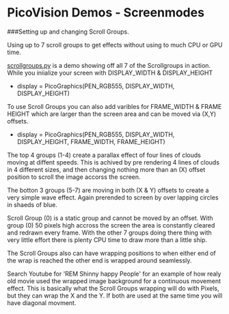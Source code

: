 # PicoVision Demos - Screenmodes

###Setting up and changing Scroll Groups.

Using up to 7 scroll groups to get effects without using to much CPU or GPU time.

[scrollgroups.py](micropython/scrollgroups.py) is a demo showing off all 7 of the Scrollgroups in action.
While you iniialize your screen with DISPLAY_WIDTH & DISPLAY_HEIGHT 
- display = PicoGraphics(PEN_RGB555, DISPLAY_WIDTH, DISPLAY_HEIGHT)

To use Scroll Groups you can also add varibles for FRAME_WIDTH & FRAME HEIGHT which are larger than the screen area and can be moved via (X,Y) offsets.
- display = PicoGraphics(PEN_RGB555, DISPLAY_WIDTH, DISPLAY_HEIGHT, FRAME_WIDTH, FRAME_HEIGHT)

The top 4 groups (1-4) create a parallax effect of four lines of clouds moving at diffent speeds.
This is achived by pre rendering 4 lines of clouds in 4 different sizes, and then changing nothing more than an (X) offset position to scroll the image accorss the screen. 

The botton 3 groups (5-7) are moving in both (X & Y) offsets to create a very simple wave effect.
Again prerended to screen by over lapping circles in shaeds of blue.

Scroll Group (0) is a static group and cannot be moved by an offset.
With group (0)  50 pixels high accross the screen the area is constantly cleared and redrawn every frame.
With the other 7 groups doing there thing with very little effort there is plenty CPU time to draw more than a little ship.

The Scroll Groups also can have wrapping positions to when either end of the wrap is reached the other end is wrapped around seamlessly.

Search Youtube for 'REM Shinny happy People' for an example of how realy old movie used the wrapped image background for a continuous movement effect.
This is basically what the Scroll Groups wrapping will do with Pixels, but they can wrap the X and the Y. 
If both are used at the same time you will have diagonal movment.



